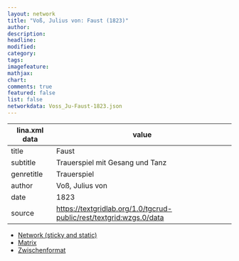 ```yaml
---
layout: network
title: "Voß, Julius von: Faust (1823)"
author:
description:
headline:
modified:
category:
tags:
imagefeature: 
mathjax: 
chart: 
comments: true
featured: false
list: false
networkdata: Voss_Ju-Faust-1823.json
---
```

lina.xml data  | value
------------- | -------------
title|Faust
subtitle|Trauerspiel mit Gesang und Tanz
genretitle|Trauerspiel
author|Voß, Julius von
date|1823
source|https://textgridlab.org/1.0/tgcrud-public/rest/textgrid:wzgs.0/data


* [Network (sticky and static)](/network0008)
* [Matrix](/matrix0008)
* [Zwischenformat](/lina0008 )
